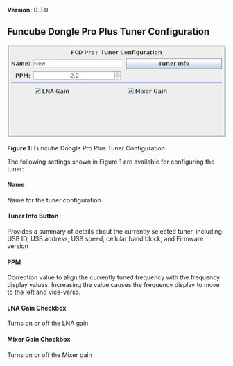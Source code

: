 **Version:** 0.3.0

Funcube Dongle Pro Plus Tuner Configuration
---

![Figure 1: Funcube Dongle Pro Plus Tuner Configuration](images/FuncubeDongleProPlus_V0.3.0.png)

**Figure 1:** Funcube Dongle Pro Plus Tuner Configuration


The following settings shown in Figure 1 are available for configuring the tuner:

#### Name
Name for the tuner configuration. 

#### Tuner Info Button
Provides a summary of details about the currently selected tuner, including: USB ID, USB address,
USB speed, cellular band block, and Firmware version

#### PPM
Correction value to align the currently tuned frequency with the frequency display values.  Increasing 
the value causes the frequency display to move to the left and vice-versa.

#### LNA Gain Checkbox
Turns on or off the LNA gain

#### Mixer Gain Checkbox
Turns on or off the Mixer gain
